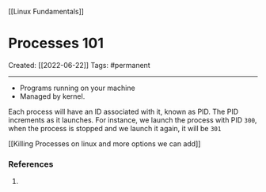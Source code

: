 [[Linux Fundamentals]]

# Processes 101
Created:  [[2022-06-22]]
Tags: #permanent  

---
- Programs running on your machine 
- Managed by kernel.  


Each process will have an ID associated with it, known as PID. 
The PID increments as it launches. For instance, we launch the process with PID `300`, when the process is stopped and we launch it again, it will be `301` 


[[Killing Processes on linux and more options we can add]]









### References
1. 